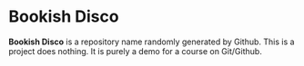 # Bookish Disco

**Bookish Disco** is a repository name randomly generated by Github.
This is a project does nothing. It is purely a demo for a course on Git/Github.
